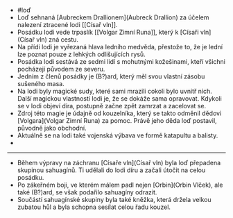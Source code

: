 - #loď
- Loď sehnaná [Aubreckem Drallionem](Aubreck Drallion) za účelem nalezení ztracené lodi [[Císař vln]].
- Posádku lodi vede trpaslík [[Volgar Zimní Runa]], který k [Císaři vln](Císař vln) zná cestu.
- Na přídi lodi je vyřezaná hlava ledního medvěda, přestože to, že je lední lze poznat pouze z lehkých odlišujících rysů.
- Posádka lodi sestává ze sedmi lidí s mohutnými kožešinami, kteří všichni pocházejí původem ze severu.
- Jedním z členů posádky je (B?)ard, který měl svou vlastní zásobu sušeného masa.
- Na lodi byly magické sudy, které sami mrazili cokoli bylo uvnitř nich. Další magickou vlastností lodi je, že se dokáže sama opravovat. Kdykoli se v lodi objeví díra, postupně začne zpět zamrzat a zacelovat se.
- Zdroj této magie je údajně od kouzelníka, který se takto odměnil dědovi [Volgara](Volgar Zimní Runa) za pomoc. Právě jeho děda loď postavil, původně jako obchodní.
- Aktuálně se na lodi také vojenská výbava ve formě katapultu a balisty.
-
- ---
- Během výpravy na záchranu [Císaře vln](Císař vln) byla loď přepadena skupinou sahuagínů. Ti udělali do lodi díru a začali útočit na celou posádku.
- Po zákeřném boji, ve kterém málem padl nejen [Orbin](Orbin Vlček), ale také (B?)ard, se však podařilo sahuagíny odrazit.
- Součástí sahuagínské skupiny byla také kněžka, která držela velkou zubatou hůl a byla schopna sesílat celou řadu kouzel.
